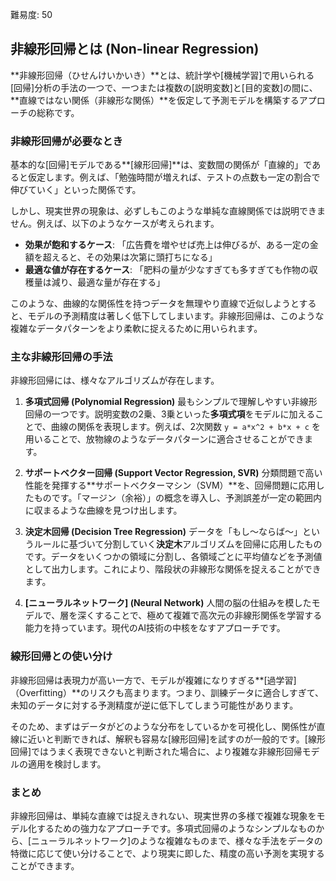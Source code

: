 [//]: # (非線形回帰)
難易度: 50

## 非線形回帰とは (Non-linear Regression)

**非線形回帰（ひせんけいかいき）**とは、統計学や[機械学習]で用いられる[回帰]分析の手法の一つで、一つまたは複数の[説明変数]と[目的変数]の間に、**直線ではない関係（非線形な関係）**を仮定して予測モデルを構築するアプローチの総称です。

### 非線形回帰が必要なとき

基本的な[回帰]モデルである**[線形回帰]**は、変数間の関係が「直線的」であると仮定します。例えば、「勉強時間が増えれば、テストの点数も一定の割合で伸びていく」といった関係です。

しかし、現実世界の現象は、必ずしもこのような単純な直線関係では説明できません。例えば、以下のようなケースが考えられます。

-   **効果が飽和するケース**: 「広告費を増やせば売上は伸びるが、ある一定の金額を超えると、その効果は次第に頭打ちになる」
-   **最適な値が存在するケース**: 「肥料の量が少なすぎても多すぎても作物の収穫量は減り、最適な量が存在する」

このような、曲線的な関係性を持つデータを無理やり直線で近似しようとすると、モデルの予測精度は著しく低下してしまいます。非線形回帰は、このような複雑なデータパターンをより柔軟に捉えるために用いられます。

### 主な非線形回帰の手法

非線形回帰には、様々なアルゴリズムが存在します。

1.  **多項式回帰 (Polynomial Regression)**
    最もシンプルで理解しやすい非線形回帰の一つです。説明変数の2乗、3乗といった**多項式項**をモデルに加えることで、曲線の関係を表現します。例えば、2次関数 `y = a*x^2 + b*x + c` を用いることで、放物線のようなデータパターンに適合させることができます。

2.  **サポートベクター回帰 (Support Vector Regression, SVR)**
    分類問題で高い性能を発揮する**サポートベクターマシン（SVM）**を、回帰問題に応用したものです。「マージン（余裕）」の概念を導入し、予測誤差が一定の範囲内に収まるような曲線を見つけ出します。

3.  **決定木回帰 (Decision Tree Regression)**
    データを「もし〜ならば〜」というルールに基づいて分割していく**決定木**アルゴリズムを回帰に応用したものです。データをいくつかの領域に分割し、各領域ごとに平均値などを予測値として出力します。これにより、階段状の非線形な関係を捉えることができます。

4.  **[ニューラルネットワーク] (Neural Network)**
    人間の脳の仕組みを模したモデルで、層を深くすることで、極めて複雑で高次元の非線形関係を学習する能力を持っています。現代のAI技術の中核をなすアプローチです。

### 線形回帰との使い分け

非線形回帰は表現力が高い一方で、モデルが複雑になりすぎる**[過学習]（Overfitting）**のリスクも高まります。つまり、訓練データに適合しすぎて、未知のデータに対する予測精度が逆に低下してしまう可能性があります。

そのため、まずはデータがどのような分布をしているかを可視化し、関係性が直線に近いと判断できれば、解釈も容易な[線形回帰]を試すのが一般的です。[線形回帰]ではうまく表現できないと判断された場合に、より複雑な非線形回帰モデルの適用を検討します。

### まとめ

非線形回帰は、単純な直線では捉えきれない、現実世界の多様で複雑な現象をモデル化するための強力なアプローチです。多項式回帰のようなシンプルなものから、[ニューラルネットワーク]のような複雑なものまで、様々な手法をデータの特徴に応じて使い分けることで、より現実に即した、精度の高い予測を実現することができます。